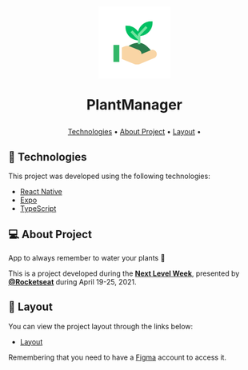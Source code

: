 <h1 align="center">
    <img alt="PlantManager" title="PlantManager" src="assets/icon.png" width=144 height=144 />
    <p>PlantManager</p>
</h1>

<p align="center">
 <a href="#Technologies">Technologies</a> •
 <a href="#About Project">About Project</a> •
 <a href="#Layout">Layout</a> •
</p>

## 🧪 Technologies

This project was developed using the following technologies:

- [React Native](https://reactnative.dev/)
- [Expo](https://expo.io/)
- [TypeScript](https://www.typescriptlang.org/)

## 💻 About Project

App to always remember to water your plants 🌱

This is a project developed during the **[Next Level Week](https://nextlevelweek.com/)**, presented by **[@Rocketseat](https://github.com/Rocketseat)** during April 19-25, 2021.

## 🔖 Layout

You can view the project layout through the links below:

- [Layout](https://www.figma.com/file/IhQRtrOZdu3TrvkPYREzOy/PlantManager) 

Remembering that you need to have a [Figma](http://figma.com/) account to access it.
